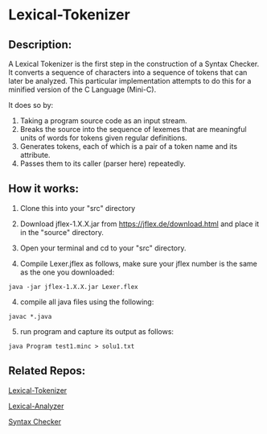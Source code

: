 # Lexical-Tokenizer

## Description:
A Lexical Tokenizer is the first step in the construction of a Syntax Checker. It converts a sequence of characters into a sequence of tokens that can later be analyzed. This particular implementation attempts to do this for a minified version of the C Language (Mini-C).

It does so by:
1) Taking a program source code as an input stream. 
2) Breaks the source into the sequence of lexemes that are meaningful units of words for tokens given regular definitions. 
3) Generates tokens, each of which is a pair of a token name and its attribute.
4) Passes them to its caller (parser here) repeatedly.

## How it works:

1. Clone this into your "src" directory

2. Download jflex-1.X.X.jar from https://jflex.de/download.html and place it in the "source" directory.

3. Open your terminal and cd to your "src" directory.

4. Compile Lexer.jflex as follows, make sure your jflex number is the same as the one you downloaded:
```
java -jar jflex-1.X.X.jar Lexer.flex
```
4. compile all java files using the following:
```
javac *.java
```
5. run program and capture its output as follows:
```
java Program test1.minc > solu1.txt
```

## Related Repos:
[Lexical-Tokenizer]()

[Lexical-Analyzer]()

[Syntax Checker]()
